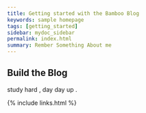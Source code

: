 ```yaml
---
title: Getting started with the Bamboo Blog
keywords: sample homepage
tags: [getting_started]
sidebar: mydoc_sidebar
permalink: index.html
summary: Rember Something About me
---
```


## Build the Blog

study hard , day day up .

{% include links.html %}
